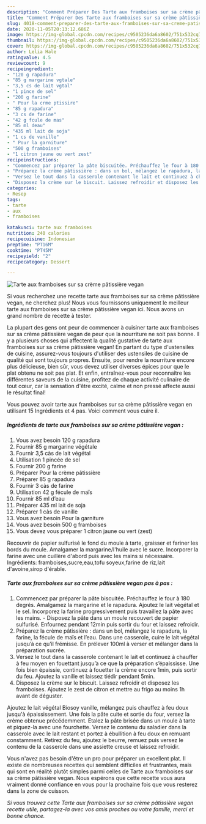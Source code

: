 ```yaml
---
description: "Comment Préparer Des Tarte aux framboises sur sa crème pâtissière vegan"
title: "Comment Préparer Des Tarte aux framboises sur sa crème pâtissière vegan"
slug: 4018-comment-preparer-des-tarte-aux-framboises-sur-sa-creme-patissiere-vegan
date: 2020-11-05T20:13:12.686Z
image: https://img-global.cpcdn.com/recipes/c9505236da6a8602/751x532cq70/tarte-aux-framboises-sur-sa-creme-patissiere-vegan-photo-principale-de-la-recette.jpg
thumbnail: https://img-global.cpcdn.com/recipes/c9505236da6a8602/751x532cq70/tarte-aux-framboises-sur-sa-creme-patissiere-vegan-photo-principale-de-la-recette.jpg
cover: https://img-global.cpcdn.com/recipes/c9505236da6a8602/751x532cq70/tarte-aux-framboises-sur-sa-creme-patissiere-vegan-photo-principale-de-la-recette.jpg
author: Lelia Hale
ratingvalue: 4.5
reviewcount: 9
recipeingredient:
- "120 g rapadura"
- "85 g margarine vgtale"
- "3,5 cs de lait vgtal"
- "1 pince de sel"
- "200 g farine"
- " Pour la crme ptissire"
- "85 g rapadura"
- "3 cs de farine"
- "42 g fcule de mas"
- "85 ml deau"
- "435 ml lait de soja"
- "1 cs de vanille"
- " Pour la garniture"
- "500 g framboises"
- "1 citron jaune ou vert zest"
recipeinstructions:
- "Commencez par préparer la pâte biscuitée. Préchauffez le four à 180 degrés. Amalgamez la margarine et le rapadura. Ajoutez le lait végétal et le sel. Incorporez la farine progressivement puis travaillez la pâte avec les mains. Disposez la pâte dans un moule recouvert de papier sulfurisé. Enfournez pendant 12min puis sortir du four et laissez refroidir."
- "Préparez la crème pâtissière : dans un bol, mélangez le rapadura, la farine, la fécule de maïs et l’eau. Dans une casserole, cuire le lait végétal jusqu’à ce qu’il frémisse. En prélever 100ml à verser et mélanger dans la préparation sucrée."
- "Versez le tout dans la casserole contenant le lait et continuez à chauffer à feu moyen en fouettant jusqu’à ce que la préparation s’épaississe. Une fois bien épaissie, continuez à fouetter la crème encore 1min, puis sortir du feu. Ajoutez la vanille et laissez tiédir pendant 5min."
- "Disposez la crème sur le biscuit. Laissez refroidir et disposez les framboises. Ajoutez le zest de citron et mettre au frigo au moins 1h avant de déguster."
categories:
- Resep
tags:
- tarte
- aux
- framboises

katakunci: tarte aux framboises 
nutrition: 240 calories
recipecuisine: Indonesian
preptime: "PT16M"
cooktime: "PT45M"
recipeyield: "2"
recipecategory: Dessert

---
```



![Tarte aux framboises sur sa crème pâtissière vegan](https://img-global.cpcdn.com/recipes/c9505236da6a8602/751x532cq70/tarte-aux-framboises-sur-sa-creme-patissiere-vegan-photo-principale-de-la-recette.jpg)

Si vous recherchez une recette tarte aux framboises sur sa crème pâtissière vegan, ne cherchez plus! Nous vous fournissons uniquement le meilleur tarte aux framboises sur sa crème pâtissière vegan ici. Nous avons un grand nombre de recette à tester.

La plupart des gens ont peur de commencer à cuisiner tarte aux framboises sur sa crème pâtissière vegan de peur que la nourriture ne soit pas bonne. Il y a plusieurs choses qui affectent la qualité gustative de tarte aux framboises sur sa crème pâtissière vegan! En partant du type d'ustensiles de cuisine, assurez-vous toujours d'utiliser des ustensiles de cuisine de qualité qui sont toujours propres. Ensuite, pour rendre la nourriture encore plus délicieuse, bien sûr, vous devez utiliser diverses épices pour que le plat obtenu ne soit pas plat. Et enfin, entraînez-vous pour reconnaître les différentes saveurs de la cuisine, profitez de chaque activité culinaire de tout cœur, car la sensation d'être excité, calme et non pressé affecte aussi le résultat final!

<!--inarticleads1-->

Vous pouvez avoir tarte aux framboises sur sa crème pâtissière vegan en utilisant 15 Ingrédients et 4 pas. Voici comment vous cuire il.

##### Ingrédients de tarte aux framboises sur sa crème pâtissière vegan :

1. Vous avez besoin 120 g rapadura
1. Fournir 85 g margarine végétale
1. Fournir 3,5 càs de lait végétal
1. Utilisation 1 pincée de sel
1. Fournir 200 g farine
1. Préparer  Pour la crème pâtissière
1. Préparer 85 g rapadura
1. Fournir 3 càs de farine
1. Utilisation 42 g fécule de maïs
1. Fournir 85 ml d’eau
1. Préparer 435 ml lait de soja
1. Préparer 1 càs de vanille
1. Vous avez besoin  Pour la garniture
1. Vous avez besoin 500 g framboises
1. Vous devez vous préparer 1 citron jaune ou vert (zest)


Recouvrir de papier sulfurisé le fond du moule à tarte, graisser et fariner les bords du moule. Amalgamer la margarine/l&#39;huile avec le sucre. Incorporer la farine avec une cuillère d&#39;abord puis avec les mains si nécessaire. Ingrédients: framboises,sucre,eau,tofu soyeux,farine de riz,lait d&#39;avoine,sirop d&#39;érable. 

<!--inarticleads2-->

##### Tarte aux framboises sur sa crème pâtissière vegan pas à pas :

1. Commencez par préparer la pâte biscuitée. Préchauffez le four à 180 degrés. Amalgamez la margarine et le rapadura. Ajoutez le lait végétal et le sel. Incorporez la farine progressivement puis travaillez la pâte avec les mains. - Disposez la pâte dans un moule recouvert de papier sulfurisé. Enfournez pendant 12min puis sortir du four et laissez refroidir.
1. Préparez la crème pâtissière : dans un bol, mélangez le rapadura, la farine, la fécule de maïs et l’eau. Dans une casserole, cuire le lait végétal jusqu’à ce qu’il frémisse. En prélever 100ml à verser et mélanger dans la préparation sucrée.
1. Versez le tout dans la casserole contenant le lait et continuez à chauffer à feu moyen en fouettant jusqu’à ce que la préparation s’épaississe. Une fois bien épaissie, continuez à fouetter la crème encore 1min, puis sortir du feu. Ajoutez la vanille et laissez tiédir pendant 5min.
1. Disposez la crème sur le biscuit. Laissez refroidir et disposez les framboises. Ajoutez le zest de citron et mettre au frigo au moins 1h avant de déguster.


Ajoutez le lait végétal Biosoy vanille, mélangez puis chauffez à feu doux jusqu&#39;à épaississement. Une fois la pâte cuite et sortie du four, versez la crème obtenue précédemment. Etalez la pâte brisée dans un moule à tarte et piquez-la avec une fourchette. Versez le contenu du saladier dans la casserole avec le lait restant et portez à ébullition à feu doux en remuant constamment. Retirez du feu, ajoutez le beurre, remuez puis versez le contenu de la casserole dans une assiette creuse et laissez refroidir. 

<!--inarticleads1-->

<p>
Vous n'avez pas besoin d'être un pro pour préparer un excellent plat. Il existe de nombreuses recettes qui semblent difficiles et frustrantes, mais qui sont en réalité plutôt simples parmi celles de Tarte aux framboises sur sa crème pâtissière vegan. Nous espérons que cette recette vous aura vraiment donné confiance en vous pour la prochaine fois que vous resterez dans la zone de cuisson.
</p>

<p>
<i>Si vous trouvez cette Tarte aux framboises sur sa crème pâtissière vegan recette utile, partagez-la avec vos amis proches ou votre famille, merci et bonne chance.</i>
</p>
